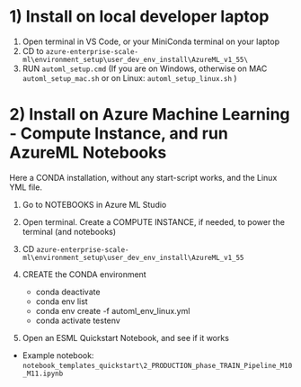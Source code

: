 # 1) Install on local developer laptop
1) Open terminal in VS Code, or your MiniConda terminal on your laptop
2) CD to `azure-enterprise-scale-ml\environment_setup\user_dev_env_install\AzureML_v1_55\`
3) RUN `automl_setup.cmd` (If you are on Windows, otherwise on MAC `automl_setup_mac.sh` or on Linux: `automl_setup_linux.sh` )

# 2) Install on Azure Machine Learning - Compute Instance, and run AzureML Notebooks
Here a CONDA installation, without any start-script works, and the Linux YML file.

1) Go to NOTEBOOKS in Azure ML Studio
2) Open terminal. Create a COMPUTE INSTANCE, if needed, to power the terminal (and notebooks)
3) CD `azure-enterprise-scale-ml\environment_setup\user_dev_env_install\AzureML_v1_55`
4) CREATE the CONDA environment
    - conda deactivate
    - conda env list
    - conda env create -f automl_env_linux.yml
    - conda activate testenv

5) Open an ESML Quickstart Notebook, and see if it works
- Example notebook: `notebook_templates_quickstart\2_PRODUCTION_phase_TRAIN_Pipeline_M10_M11.ipynb`


